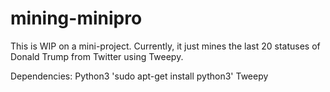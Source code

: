 # mining-minipro
This is WIP on a mini-project.
Currently, it just mines the last 20 statuses of Donald Trump from Twitter using Tweepy.

Dependencies:
Python3
'sudo apt-get install python3'
Tweepy

